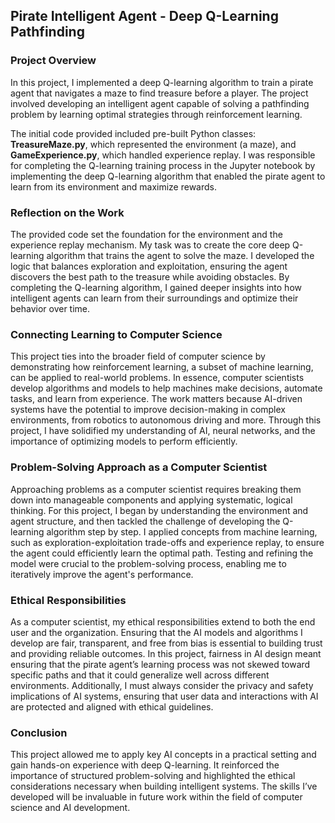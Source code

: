 ## Pirate Intelligent Agent - Deep Q-Learning Pathfinding

### Project Overview
In this project, I implemented a deep Q-learning algorithm to train a pirate agent that navigates a maze to find treasure before a player. The project involved developing an intelligent agent capable of solving a pathfinding problem by learning optimal strategies through reinforcement learning. 

The initial code provided included pre-built Python classes: **TreasureMaze.py**, which represented the environment (a maze), and **GameExperience.py**, which handled experience replay. I was responsible for completing the Q-learning training process in the Jupyter notebook by implementing the deep Q-learning algorithm that enabled the pirate agent to learn from its environment and maximize rewards.

### Reflection on the Work
The provided code set the foundation for the environment and the experience replay mechanism. My task was to create the core deep Q-learning algorithm that trains the agent to solve the maze. I developed the logic that balances exploration and exploitation, ensuring the agent discovers the best path to the treasure while avoiding obstacles. By completing the Q-learning algorithm, I gained deeper insights into how intelligent agents can learn from their surroundings and optimize their behavior over time.

### Connecting Learning to Computer Science
This project ties into the broader field of computer science by demonstrating how reinforcement learning, a subset of machine learning, can be applied to real-world problems. In essence, computer scientists develop algorithms and models to help machines make decisions, automate tasks, and learn from experience. The work matters because AI-driven systems have the potential to improve decision-making in complex environments, from robotics to autonomous driving and more. Through this project, I have solidified my understanding of AI, neural networks, and the importance of optimizing models to perform efficiently.

### Problem-Solving Approach as a Computer Scientist
Approaching problems as a computer scientist requires breaking them down into manageable components and applying systematic, logical thinking. For this project, I began by understanding the environment and agent structure, and then tackled the challenge of developing the Q-learning algorithm step by step. I applied concepts from machine learning, such as exploration-exploitation trade-offs and experience replay, to ensure the agent could efficiently learn the optimal path. Testing and refining the model were crucial to the problem-solving process, enabling me to iteratively improve the agent's performance.

### Ethical Responsibilities
As a computer scientist, my ethical responsibilities extend to both the end user and the organization. Ensuring that the AI models and algorithms I develop are fair, transparent, and free from bias is essential to building trust and providing reliable outcomes. In this project, fairness in AI design meant ensuring that the pirate agent’s learning process was not skewed toward specific paths and that it could generalize well across different environments. Additionally, I must always consider the privacy and safety implications of AI systems, ensuring that user data and interactions with AI are protected and aligned with ethical guidelines.

### Conclusion
This project allowed me to apply key AI concepts in a practical setting and gain hands-on experience with deep Q-learning. It reinforced the importance of structured problem-solving and highlighted the ethical considerations necessary when building intelligent systems. The skills I’ve developed will be invaluable in future work within the field of computer science and AI development.
